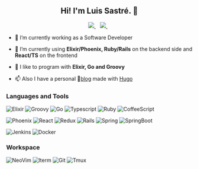 <h2 align="center">Hi! I'm Luis Sastré. 🦎</h2>

<p align='center'>
  
  <a href="https://www.linkedin.com/in/luis-sastr%C3%A9-garc%C3%ADa-b1a565184/">
    <img src="https://img.shields.io/badge/linkedin-%230077B5.svg?&style=for-the-badge&logo=linkedin&logoColor=white" />
  </a>&nbsp;&nbsp;
  <a href="https://twitter.com/soul6496">
    <img src="https://img.shields.io/badge/Twitter-1DA1F2?style=for-the-badge&logo=twitter&logoColor=white" />        
  </a>&nbsp;&nbsp;
  
</p>

- 🔭 I’m currently working as a Software Developer

- 🌱 I’m currently using **Elixir/Phoenix, Ruby/Rails** on the backend side and **React/TS** on the frontend

- 💬 I like to program with **Elixir, Go and Groovy**

- 📫 Also I have a personal 🙉[blog](https://jackmortdt.github.io/) made with [Hugo](https://gohugo.io/)

### Languages and Tools

![Elixir](https://img.shields.io/badge/Elixir-4B275F?style=for-the-badge&logo=elixir&logoColor=white)
![Groovy](https://img.shields.io/badge/Groovy-4298B8.svg?style=for-the-badge&logo=Apache+Groovy&logoColor=white)
![Go](https://img.shields.io/badge/Go-007d9c?style=for-the-badge&logo=go&logoColor=white)
![Typescript](https://img.shields.io/badge/TypeScript-007ACC?style=for-the-badge&logo=typescript&logoColor=white)
![Ruby](https://img.shields.io/badge/Ruby-CC342D?style=for-the-badge&logo=ruby&logoColor=white)
![CoffeeScript](https://img.shields.io/badge/CoffeeScript-2F2625?style=for-the-badge&logo=CoffeeScript&logoColor=white)

![Phoenix](https://img.shields.io/badge/Phoenix-d22346?style=for-the-badge&logo=elixir-phoenix&logoColor=white)
![React](https://img.shields.io/badge/React-%2320232a.svg?style=for-the-badge&logo=react&logoColor=%2361DAFB)
![Redux](https://img.shields.io/badge/Redux-%23593d88.svg?style=for-the-badge&logo=redux&logoColor=white)
![Rails](https://img.shields.io/badge/Ruby_on_Rails-CC0000?style=for-the-badge&logo=ruby-on-rails&logoColor=white)
![Spring](https://img.shields.io/badge/Spring-6DB33F?style=for-the-badge&logo=spring&logoColor=white)
![SpringBoot](https://img.shields.io/badge/Spring_Boot-F2F4F9?style=for-the-badge&logo=spring-boot)

![Jenkins](https://img.shields.io/badge/Jenkins-D24939?style=for-the-badge&logo=Jenkins&logoColor=white)
![Docker](https://img.shields.io/badge/Docker-2CA5E0?style=for-the-badge&logo=docker&logoColor=white)


### Workspace
![NeoVim](https://img.shields.io/badge/NeoVim-%2357A143.svg?&style=for-the-badge&logo=neovim&logoColor=white)
![Iterm](https://img.shields.io/badge/iTerm2-000000?style=for-the-badge&logo=iterm2&logoColor=white)
![Git](https://img.shields.io/badge/GIT-E44C30?style=for-the-badge&logo=git&logoColor=white)
![Tmux](https://img.shields.io/badge/tmux-1BB91F?style=for-the-badge&logo=tmux&logoColor=white)
